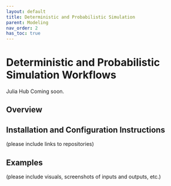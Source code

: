 ```yaml
---
layout: default
title: Deterministic and Probabilistic Simulation
parent: Modeling
nav_order: 2
has_toc: true
---
```

# Deterministic and Probabilistic Simulation Workflows

Julia Hub
Coming soon.

## Overview

## Installation and Configuration Instructions
(please include links to repositories)

## Examples
(please include visuals, screenshots of inputs and outputs, etc.)